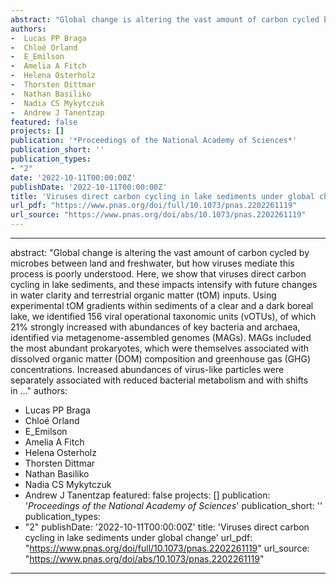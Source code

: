 ```yaml
--- 
abstract: "Global change is altering the vast amount of carbon cycled by microbes between land and freshwater, but how viruses mediate this process is poorly understood. Here, we show that viruses direct carbon cycling in lake sediments, and these impacts intensify with future changes in water clarity and terrestrial organic matter (tOM) inputs. Using experimental tOM gradients within sediments of a clear and a dark boreal lake, we identified 156 viral operational taxonomic units (vOTUs), of which 21% strongly increased with abundances of key bacteria and archaea, identified via metagenome-assembled genomes (MAGs). MAGs included the most abundant prokaryotes, which were themselves associated with dissolved organic matter (DOM) composition and greenhouse gas (GHG) concentrations. Increased abundances of virus-like particles were separately associated with reduced bacterial metabolism and with shifts in …"
authors: 
-  Lucas PP Braga
-  Chloé Orland
-  E_Emilson
-  Amelia A Fitch
-  Helena Osterholz
-  Thorsten Dittmar
-  Nathan Basiliko
-  Nadia CS Mykytczuk
-  Andrew J Tanentzap
featured: false
projects: []
publication: '*Proceedings of the National Academy of Sciences*'
publication_short: ''
publication_types:
- "2"
date: '2022-10-11T00:00:00Z'
publishDate: '2022-10-11T00:00:00Z'
title: 'Viruses direct carbon cycling in lake sediments under global change'
url_pdf: "https://www.pnas.org/doi/full/10.1073/pnas.2202261119"
url_source: "https://www.pnas.org/doi/abs/10.1073/pnas.2202261119"
--- 
```



--- 
abstract: "Global change is altering the vast amount of carbon cycled by microbes between land and freshwater, but how viruses mediate this process is poorly understood. Here, we show that viruses direct carbon cycling in lake sediments, and these impacts intensify with future changes in water clarity and terrestrial organic matter (tOM) inputs. Using experimental tOM gradients within sediments of a clear and a dark boreal lake, we identified 156 viral operational taxonomic units (vOTUs), of which 21% strongly increased with abundances of key bacteria and archaea, identified via metagenome-assembled genomes (MAGs). MAGs included the most abundant prokaryotes, which were themselves associated with dissolved organic matter (DOM) composition and greenhouse gas (GHG) concentrations. Increased abundances of virus-like particles were separately associated with reduced bacterial metabolism and with shifts in …"
authors: 
-  Lucas PP Braga
-  Chloé Orland
-  E_Emilson
-  Amelia A Fitch
-  Helena Osterholz
-  Thorsten Dittmar
-  Nathan Basiliko
-  Nadia CS Mykytczuk
-  Andrew J Tanentzap
featured: false
projects: []
publication: '*Proceedings of the National Academy of Sciences*'
publication_short: ''
publication_types:
- "2"
publishDate: '2022-10-11T00:00:00Z'
title: 'Viruses direct carbon cycling in lake sediments under global change'
url_pdf: "https://www.pnas.org/doi/full/10.1073/pnas.2202261119"
url_source: "https://www.pnas.org/doi/abs/10.1073/pnas.2202261119"
--- 


